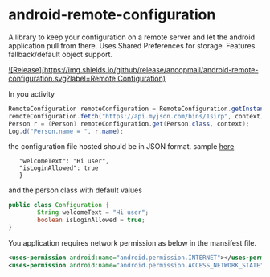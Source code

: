 # android-remote-configuration
A library to keep your configuration on a remote server and let the android application pull from there. Uses Shared Preferences for storage. Features fallback/default object support.

[![Release](https://img.shields.io/github/release/anoopmail/android-remote-configuration.svg?label=Remote Configuration)](https://jitpack.io/#anoopmail/android-remote-configuration)

In you activity
```java
RemoteConfiguration remoteConfiguration = RemoteConfiguration.getInstance();
remoteConfiguration.fetch("https://api.myjson.com/bins/1sirp", context); // Initiate a network read, run asynchronously
Person r = (Person) remoteConfiguration.get(Person.class, context);
Log.d("Person.name = ", r.name);
```
the configuration file hosted should be in JSON format. sample [here](https://api.myjson.com/bins/1sirp)

```{
   "welcomeText": "Hi user",
   "isLoginAllowed": true
   }
```   

and the person class with default values
```java
public class Configuration {
        String welcomeText = "Hi user";
        boolean isLoginAllowed = true;
}
```
You application requires network permission as below in the mansifest file.
```xml
<uses-permission android:name="android.permission.INTERNET"></uses-permission>
<uses-permission android:name="android.permission.ACCESS_NETWORK_STATE"></uses-permission>
```
